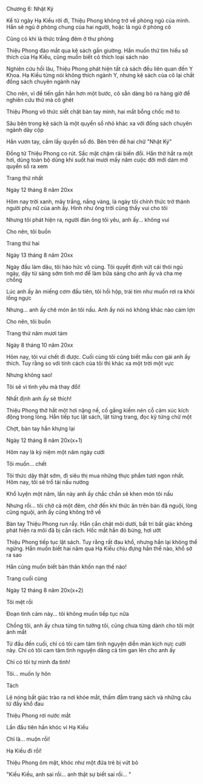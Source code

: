 




Chương 6: Nhật Ký


Kể từ ngày Hạ Kiều rời đi, Thiệu Phong không trở về phòng ngủ của mình. Hắn sẽ ngủ ở phòng chung của hai người, hoặc là ngủ ở phòng cô

Cũng có khi là thức trắng đêm ở thư phòng

Thiệu Phong đảo mắt qua kệ sách gần giường. Hắn muốn thử tìm hiểu sở thích của Hạ Kiều, cũng muốn biết cô thích loại sách nào

Nghiên cứu hồi lâu, Thiệu Phong phát hiện tất cả sách đều liên quan đến Y Khoa. Hạ Kiều từng nói không thích ngành Y, nhưng kệ sách của cô lại chất đống sách chuyên ngành này

Cho nên, vì để tiến gần hắn hơn một bước, cô sẵn dàng bỏ ra hàng giờ để nghiên cứu thứ mà cô ghét

Thiệu Phong vô thức siết chặt bàn tay mình, hai mắt bỗng chốc mở to

Sâu bên trong kệ sách là một quyển sổ nhỏ khác xa với đống sách chuyên ngành dày cộp

Hắn vươn tay, cầm lấy quyển sổ đó. Bên trên đề hai chữ "Nhật Ký"

Đồng tử Thiệu Phong co rút. Sắc mặt chậm rãi biến đổi. Hắn thở hắt ra một hơi, dùng toàn bộ dũng khí suốt hai mươi mấy năm cuộc đời mới dám mở quyển sổ ra xem

Trang thứ nhất

Ngày 12 tháng 8 năm 20xx

Hôm nay trời xanh, mây trắng, nắng vàng, là ngày tôi chính thức trở thành người phụ nữ của anh ấy. Hình như ông trời cũng thấy vui cho tôi

Nhưng tôi phát hiện ra, người đàn ông tôi yêu, anh ấy... không vui

Cho nên, tôi buồn

Trang thứ hai

Ngày 13 tháng 8 năm 20xx

Ngày đầu làm dâu, tôi háo hức vô cùng. Tôi quyết định vứt cái thói ngủ ngày, dậy từ sáng sớm tinh mơ để làm bữa sáng cho anh ấy và cha mẹ chồng

Lúc anh ấy ăn miếng cơm đầu tiên, tôi hồi hộp, trái tim như muốn rơi ra khỏi lồng ngực



Nhưng... anh ấy chê món ăn tôi nấu. Anh ấy nói nó không khác nào cám lợn

Cho nên, tôi buồn

Trang thứ năm mươi tám

Ngày 8 tháng 10 năm 20xx

Hôm nay, tôi vui chết đi được. Cuối cùng tôi cũng biết mẫu con gái anh ấy thích. Tuy rằng so với tính cách của tôi thì khác xa một trời một vực

Nhưng không sao!

Tôi sẽ vì tình yêu mà thay đổi!

Nhất định anh ấy sẽ thích!

Thiệu Phong thở hắt một hơi nặng nề, cố gắng kiềm nén cỗ cảm xúc kích động trong lòng. Hắn tiếp tục lật sách, lật từng trang, đọc kỹ từng chữ một

Chợt, bàn tay hắn khựng lại

Ngày 12 tháng 8 năm 20x(x+1)

Hôm nay là kỷ niệm một năm ngày cưới

Tôi muốn... chết

Tôi thức dậy thật sớm, đi siêu thị mua những thực phẩm tươi ngon nhất. Hôm nay, tôi sẽ trổ tài nấu nướng

Khổ luyện một năm, lần này anh ấy chắc chắn sẽ khen món tôi nấu

Nhưng rồi... tôi chờ cả một đêm, chờ đến khi thức ăn trên bàn đã nguội, lòng cũng nguội, anh ấy cũng không trở về

Bàn tay Thiệu Phong run rẩy. Hắn cắn chặt môi dưới, bất tri bất giác không phát hiện ra môi đã bị cắn rách. Hốc mắt hắn đỏ bừng, hơi ướt



Thiệu Phong tiếp tục lật sách. Tuy rằng rất đau khổ, nhưng hắn lại không thể ngừng. Hắn muốn biết hai năm qua Hạ Kiều chịu đựng hắn thế nào, khổ sở ra sao

Hắn cũng muốn biết bản thân khốn nạn thế nào!

Trang cuối cùng

Ngày 12 tháng 8 năm 20x(x+2)

Tôi mệt rồi

Đoạn tình cảm này... tôi không muốn tiếp tục nữa

Chồng tôi, anh ấy chưa từng tin tưởng tôi, cũng chưa từng dành cho tôi một ánh mắt

Từ đầu đến cuối, chỉ có tôi cam tâm tình nguyện diễn màn kịch nực cười này. Chỉ có tôi cam tâm tình nguyện dâng cả tim gan lên cho anh ấy

Chỉ có tôi tự mình đa tình!

Tôi... muốn ly hôn

Tách

Lệ nóng bất giác trào ra nơi khóe mắt, thấm đẫm trang sách và những câu từ đầy khổ đau

Thiệu Phong rơi nước mắt

Lần đầu tiên hắn khóc vì Hạ Kiều

Chỉ là... muộn rồi!

Hạ Kiều đi rồi!

Thiệu Phong ôm mặt, khóc như một đứa trẻ bị vứt bỏ

"Kiều Kiều, anh sai rồi... anh thật sự biết sai rồi... "




